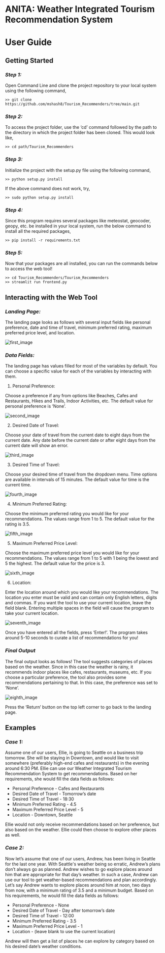 # **ANITA: Weather Integrated Tourism Recommendation System**

# **User Guide**

## **Getting Started**

### *Step 1:*

Open Command Line and clone the project repository to your local system using the following command,
```
>> git clone https://github.com/mshash8/Tourism_Recommenders/tree/main.git
```
### *Step 2:*

To access the project folder, use the ‘cd’ command followed by the path to the directory in which the project folder has been cloned. This would look like,

```
>> cd path/Tourism_Recommenders
```
### *Step 3:*

Initialize the project with the setup.py file using the following command,
```
>> python setup.py install
```
If the above command does not work, try,
```
>> sudo python setup.py install
```
### *Step 4:*

Since this program requires several packages like meteostat, geocoder, geopy, etc. be installed in your local system, run the below command to install all the required packages,

```
>> pip install -r requirements.txt
```
### *Step 5:*

Now that your packages are all installed, you can run the commands below to access the web tool!

```
>> cd Tourism_Recommenders/Tourism_Recommenders
>> streamlit run frontend.py
```

## **Interacting with the Web Tool**
### *Landing Page:*
The landing page looks as follows with several input fields like personal preference, date and time of travel, minimum preferred rating, maximum preferred price level, and location.

![first_image](/examples/images/image1.png)

### *Data Fields:*
The landing page has values filled for most of the variables by default. You can choose a specific value for each of the variables by interacting with them.

1. Personal Preference:

Choose a preference if any from options like Beaches, Cafes and Restaurants, Hikes and Trails, Indoor Activities, etc. The default value for personal preference is ‘None’.

![second_image](/examples/images/image2.png)

2. Desired Date of Travel:

Choose your date of travel from the current date to eight days from the current date. Any date before the current date or after eight days from the current date will show an error.

![third_image](/examples/images/image3.png)

3. Desired Time of Travel:

Choose your desired time of travel from the dropdown menu. Time options are available in intervals of 15 minutes. The default value for time is the current time.

![fourth_image](/examples/images/image4.png)

4. Minimum Preferred Rating:

Choose the minimum preferred rating you would like for your recommendations. The values range from 1 to 5. The default value for the rating is 3.5.

![fifth_image](/examples/images/image5.png)

5. Maximum Preferred Price Level:

Choose the maximum preferred price level you would like for your recommendations. The values range from 1 to 5 with 1 being the lowest and 5 the highest. The default value for the price is 3.

![sixth_image](/examples/images/image6.png)

6. Location:

Enter the location around which you would like your recommendations. The location you enter must be valid and can contain only English letters, digits and commas. If you want the tool to use your current location, leave the field blank. Entering multiple spaces in the field will cause the program to take your current location.

![seventh_image](/examples/images/image7.png)

Once you have entered all the fields, press ‘Enter!’. The program takes around 5-10 seconds to curate a list of recommendations for you!

### *Final Output*

The final output looks as follows! The tool suggests categories of places based on the weather. Since in this case the weather is rainy, it recommends indoor places like cafes, restaurants, museums, etc. If you choose a particular preference, the tool also provides some recommendations pertaining to that. In this case, the preference was set to ‘None’.

![eighth_image](/examples/images/image8.png)

Press the ‘Return’ button on the top left corner to go back to the landing page.

## **Examples**
### *Case 1:*

Assume one of our users, Ellie, is going to Seattle on a business trip tomorrow. She will be staying in Downtown, and would like to visit somewhere (preferably high-end cafes and restaurants) in the evening around 6:30 PM. Ellie can use our Weather Integrated Tourism Recommendation System to get recommendations.
Based on her requirements, she would fill the data fields as follows:

* Personal Preference - Cafes and Restaurants
* Desired Date of Travel - Tomorrow’s date
* Desired Time of Travel - 18:30
* Minimum Preferred Rating - 4.5
* Maximum Preferred Price Level - 5
* Location - Downtown, Seattle

Ellie would not only receive recommendations based on her preference, but also based on the weather. Ellie could then choose to explore other places as well.

### *Case 2:*

Now let’s assume that one of our users, Andrew, has been living in Seattle for the last one year. With Seattle's weather being so erratic, Andrew’s plans don’t always go as planned. Andrew wishes to go explore places around him that are appropriate for that day’s weather. In such a case, Andrew can use our tool to get weather-based recommendations and plan accordingly.
Let’s say Andrew wants to explore places around him at noon, two days from now, with a minimum rating of 3.5 and a minimum budget. Based on his requirements, he would fill the data fields as follows:

* Personal Preference - None
* Desired Date of Travel - Day after tomorrow’s date
* Desired Time of Travel - 12:00
* Minimum Preferred Rating - 3.5
* Maximum Preferred Price Level - 1
* Location - (leave blank to use the current location)

Andrew will then get a list of places he can explore by category based on his desired date’s weather conditions.











